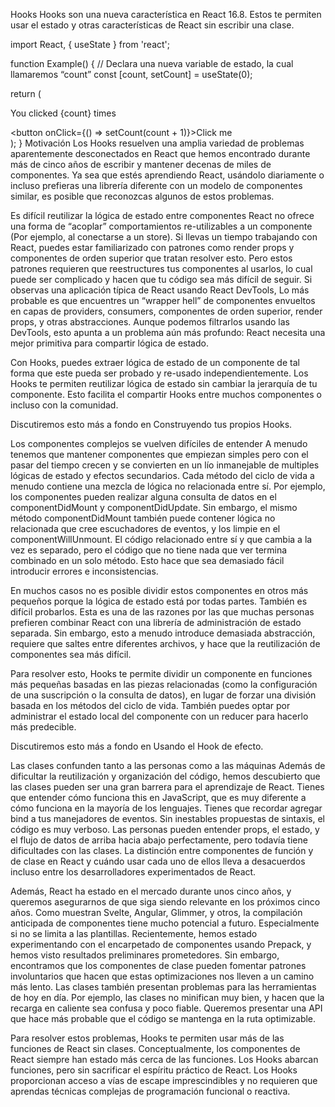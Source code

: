 Hooks
Hooks son una nueva característica en React 16.8. Estos te permiten usar el estado y otras características de React sin escribir una clase.

import React, { useState } from 'react';

function Example() {
   // Declara una nueva variable de estado, la cual llamaremos “count”
   const [count, setCount] = useState(0);

   return (
      <div>
         <p>You clicked {count} times</p>
         <button onClick={() => setCount(count + 1)}>Click me</button>
      </div>
   );
}
Motivación
Los Hooks resuelven una amplia variedad de problemas aparentemente desconectados en React que hemos encontrado durante más de cinco años de escribir y mantener decenas de miles de componentes. Ya sea que estés aprendiendo React, usándolo diariamente o incluso prefieras una librería diferente con un modelo de componentes similar, es posible que reconozcas algunos de estos problemas.

Es difícil reutilizar la lógica de estado entre componentes
React no ofrece una forma de “acoplar” comportamientos re-utilizables a un componente (Por ejemplo, al conectarse a un store). Si llevas un tiempo trabajando con React, puedes estar familiarizado con patrones como render props y componentes de orden superior que tratan resolver esto. Pero estos patrones requieren que reestructures tus componentes al usarlos, lo cual puede ser complicado y hacen que tu código sea más difícil de seguir. Si observas una aplicación típica de React usando React DevTools, Lo más probable es que encuentres un “wrapper hell” de componentes envueltos en capas de providers, consumers, componentes de orden superior, render props, y otras abstracciones. Aunque podemos filtrarlos usando las DevTools, esto apunta a un problema aún más profundo: React necesita una mejor primitiva para compartir lógica de estado.

Con Hooks, puedes extraer lógica de estado de un componente de tal forma que este pueda ser probado y re-usado independientemente. Los Hooks te permiten reutilizar lógica de estado sin cambiar la jerarquía de tu componente. Esto facilita el compartir Hooks entre muchos componentes o incluso con la comunidad.

Discutiremos esto más a fondo en Construyendo tus propios Hooks.

Los componentes complejos se vuelven difíciles de entender
A menudo tenemos que mantener componentes que empiezan simples pero con el pasar del tiempo crecen y se convierten en un lío inmanejable de multiples lógicas de estado y efectos secundarios. Cada método del ciclo de vida a menudo contiene una mezcla de lógica no relacionada entre sí. Por ejemplo, los componentes pueden realizar alguna consulta de datos en el componentDidMount y componentDidUpdate. Sin embargo, el mismo método componentDidMount también puede contener lógica no relacionada que cree escuchadores de eventos, y los limpie en el componentWillUnmount. El código relacionado entre sí y que cambia a la vez es separado, pero el código que no tiene nada que ver termina combinado en un solo método. Esto hace que sea demasiado fácil introducir errores e inconsistencias.

En muchos casos no es posible dividir estos componentes en otros más pequeños porque la lógica de estado está por todas partes. También es difícil probarlos. Esta es una de las razones por las que muchas personas prefieren combinar React con una librería de administración de estado separada. Sin embargo, esto a menudo introduce demasiada abstracción, requiere que saltes entre diferentes archivos, y hace que la reutilización de componentes sea más difícil.

Para resolver esto, Hooks te permite dividir un componente en funciones más pequeñas basadas en las piezas relacionadas (como la configuración de una suscripción o la consulta de datos), en lugar de forzar una división basada en los métodos del ciclo de vida. También puedes optar por administrar el estado local del componente con un reducer para hacerlo más predecible.

Discutiremos esto más a fondo en Usando el Hook de efecto.

Las clases confunden tanto a las personas como a las máquinas
Además de dificultar la reutilización y organización del código, hemos descubierto que las clases pueden ser una gran barrera para el aprendizaje de React. Tienes que entender cómo funciona this en JavaScript, que es muy diferente a cómo funciona en la mayoría de los lenguajes. Tienes que recordar agregar bind a tus manejadores de eventos. Sin inestables propuestas de sintaxis, el código es muy verboso. Las personas pueden entender props, el estado, y el flujo de datos de arriba hacia abajo perfectamente, pero todavía tiene dificultades con las clases. La distinción entre componentes de función y de clase en React y cuándo usar cada uno de ellos lleva a desacuerdos incluso entre los desarrolladores experimentados de React.

Además, React ha estado en el mercado durante unos cinco años, y queremos asegurarnos de que siga siendo relevante en los próximos cinco años. Como muestran Svelte, Angular, Glimmer, y otros, la compilación anticipada de componentes tiene mucho potencial a futuro. Especialmente si no se limita a las plantillas. Recientemente, hemos estado experimentando con el encarpetado de componentes usando Prepack, y hemos visto resultados preliminares prometedores. Sin embargo, encontramos que los componentes de clase pueden fomentar patrones involuntarios que hacen que estas optimizaciones nos lleven a un camino más lento. Las clases también presentan problemas para las herramientas de hoy en día. Por ejemplo, las clases no minifican muy bien, y hacen que la recarga en caliente sea confusa y poco fiable. Queremos presentar una API que hace más probable que el código se mantenga en la ruta optimizable.

Para resolver estos problemas, Hooks te permiten usar más de las funciones de React sin clases. Conceptualmente, los componentes de React siempre han estado más cerca de las funciones. Los Hooks abarcan funciones, pero sin sacrificar el espíritu práctico de React. Los Hooks proporcionan acceso a vías de escape imprescindibles y no requieren que aprendas técnicas complejas de programación funcional o reactiva.